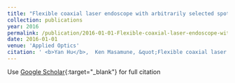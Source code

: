 ```yaml
---
title: "Flexible coaxial laser endoscope with arbitrarily selected spots in endoscopic view for photodynamic tumor therapy"
collection: publications
year: 2016
permalink: /publication/2016-01-01-Flexible-coaxial-laser-endoscope-with-arbitrarily-selected-spots-in-endoscopic-view-for-photodynamic-tumor-therapy
date: 2016-01-01
venue: 'Applied Optics'
citation: ' <b>Yan Hu</b>,  Ken Masamune, &quot;Flexible coaxial laser endoscope with arbitrarily selected spots in endoscopic view for photodynamic tumor therapy.&quot; Applied Optics, 2016.'
---
```

Use [Google Scholar](https://scholar.google.com/scholar?q=Flexible+coaxial+laser+endoscope+with+arbitrarily+selected+spots+in+endoscopic+view+for+photodynamic+tumor+therapy){:target="_blank"} for full citation